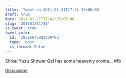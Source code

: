 ```yaml
---
title: 'Tweet on 2011-01-21T17:41:25+00:00'
draft: true
date: 2011-01-21T17:41:25+00:00
slug: '201101211741'
is_tweet: true
tweet_info:
  id: '28386676283809792'
  type: 'post'
  is_thread: False
---
```




Shikai Yuzu Shower Gel has some heavenly aroma...  #fb

[Discussion](https://x.com/sytelus/status/28386676283809792)
